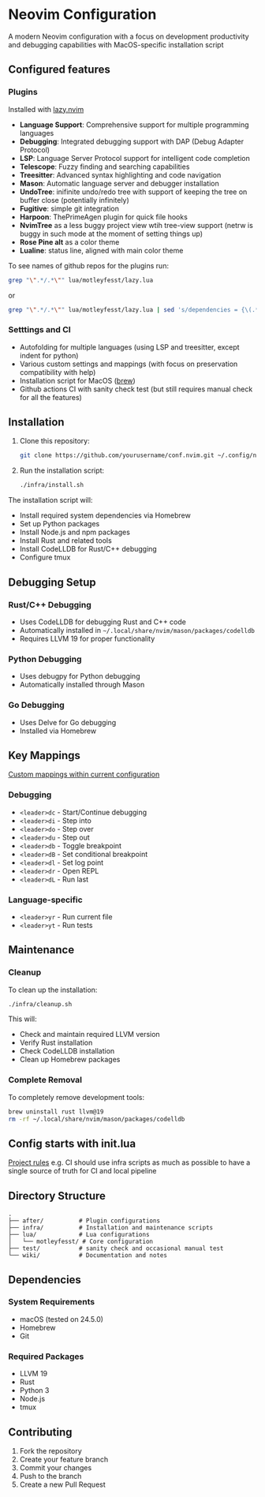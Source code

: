 # Neovim Configuration

A modern Neovim configuration with a focus on development productivity and debugging capabilities with MacOS-specific installation script

## Configured features

### Plugins

Installed with [lazy.nvim](https://github.com/folke/lazy.nvim)

- **Language Support**: Comprehensive support for multiple programming languages
- **Debugging**: Integrated debugging support with DAP (Debug Adapter Protocol)
- **LSP**: Language Server Protocol support for intelligent code completion
- **Telescope**: Fuzzy finding and searching capabilities
- **Treesitter**: Advanced syntax highlighting and code navigation
- **Mason**: Automatic language server and debugger installation
- **UndoTree**: inifinite undo/redo tree with support of keeping the tree on buffer close (potentially infinitely)
- **Fugitive**: simple git integration
- **Harpoon**: ThePrimeAgen plugin for quick file hooks
- **NvimTree** as a less buggy project view wtih tree-view support (netrw is buggy in such mode at the moment of setting things up)
- **Rose Pine alt** as a color theme
- **Lualine**: status line, aligned with main color theme

To see names of github repos for the plugins run:

```sh
grep "\".*/.*\"" lua/motleyfesst/lazy.lua
```

or

```sh
grep "\".*/.*\"" lua/motleyfesst/lazy.lua | sed 's/dependencies = {\(.*\) }/\1/g' | sort | uniq
```

### Setttings and CI

- Autofolding for multiple languages (using LSP and treesitter, except indent for python)
- Various custom settings and mappings (with focus on preservation compatibility with help)
- Installation script for MacOS ([brew](https://brew.sh/))
- Github actions CI with sanity check test (but still requires manual check for all the features)

## Installation

1. Clone this repository:
   ```bash
   git clone https://github.com/yourusername/conf.nvim.git ~/.config/nvim
   ```

2. Run the installation script:
   ```bash
   ./infra/install.sh
   ```

The installation script will:
- Install required system dependencies via Homebrew
- Set up Python packages
- Install Node.js and npm packages
- Install Rust and related tools
- Install CodeLLDB for Rust/C++ debugging
- Configure tmux

## Debugging Setup

### Rust/C++ Debugging
- Uses CodeLLDB for debugging Rust and C++ code
- Automatically installed in `~/.local/share/nvim/mason/packages/codelldb`
- Requires LLVM 19 for proper functionality

### Python Debugging
- Uses debugpy for Python debugging
- Automatically installed through Mason

### Go Debugging
- Uses Delve for Go debugging
- Installed via Homebrew

## Key Mappings

[Custom mappings within current configuration](wiki/mappings.md)

### Debugging
- `<leader>dc` - Start/Continue debugging
- `<leader>di` - Step into
- `<leader>do` - Step over
- `<leader>du` - Step out
- `<leader>db` - Toggle breakpoint
- `<leader>dB` - Set conditional breakpoint
- `<leader>dl` - Set log point
- `<leader>dr` - Open REPL
- `<leader>dL` - Run last

### Language-specific
- `<leader>yr` - Run current file
- `<leader>yt` - Run tests

## Maintenance

### Cleanup
To clean up the installation:
```bash
./infra/cleanup.sh
```

This will:
- Check and maintain required LLVM version
- Verify Rust installation
- Check CodeLLDB installation
- Clean up Homebrew packages

### Complete Removal
To completely remove development tools:
```bash
brew uninstall rust llvm@19
rm -rf ~/.local/share/nvim/mason/packages/codelldb
```

## Config starts with init.lua

[Project rules](wiki/ai_context.md)
e.g. CI should use infra scripts as much as possible to have a single source of truth for CI and local pipeline

## Directory Structure

```
.
├── after/          # Plugin configurations
├── infra/          # Installation and maintenance scripts
├── lua/            # Lua configurations
│   └── motleyfesst/ # Core configuration
├── test/           # sanity check and occasional manual test
└── wiki/           # Documentation and notes
```

## Dependencies

### System Requirements
- macOS (tested on 24.5.0)
- Homebrew
- Git

### Required Packages
- LLVM 19
- Rust
- Python 3
- Node.js
- tmux

## Contributing

1. Fork the repository
2. Create your feature branch
3. Commit your changes
4. Push to the branch
5. Create a new Pull Request
